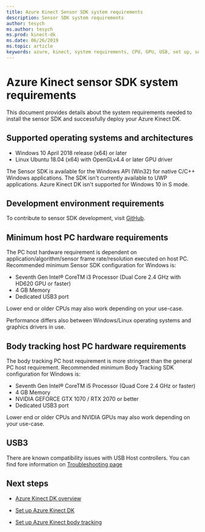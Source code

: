```yaml
---
title: Azure Kinect Sensor SDK system requirements
description: Sensor SDK system requirements
author: tesych
ms.author: tesych
ms.prod: kinect-dk
ms.date: 06/26/2019
ms.topic: article
keywords: azure, kinect, system requirements, CPU, GPU, USB, set up, setup, minimum, requirements
---
```


# Azure Kinect sensor SDK system requirements

This document provides details about the system requirements needed to install the sensor SDK and successfully deploy your Azure Kinect DK.

## Supported operating systems and architectures

- Windows 10 April 2018 release (x64) or later
- Linux Ubuntu 18.04 (x64) with OpenGLv4.4 or later GPU driver

The Sensor SDK is available for the Windows API (Win32) for native C/C++ Windows applications. The SDK isn't currently available to UWP applications. Azure Kinect DK isn't supported for Windows 10 in S mode.

## Development environment requirements

To contribute to sensor SDK development, visit [GitHub](https://github.com/Microsoft/Azure-Kinect-Sensor-SDK).

## Minimum host PC hardware requirements

The PC host hardware requirement is dependent on application/algorithm/sensor frame rate/resolution executed on host PC. Recommended minimum Sensor SDK configuration for Windows is:

- Seventh Gen Intel® CoreTM i3 Processor (Dual Core 2.4 GHz with HD620 GPU or faster)
- 4 GB Memory
- Dedicated USB3 port

Lower end or older CPUs may also work depending on your use-case.

Performance differs also between Windows/Linux operating systems and graphics drivers in use.

## Body tracking host PC hardware requirements

The body tracking PC host requirement is more stringent than the general PC host requirement. Recommended minimum Body Tracking SDK configuration for Windows is:

- Seventh Gen Intel® CoreTM i5 Processor (Quad Core 2.4 GHz or faster)
- 4 GB Memory
- NVIDIA GEFORCE GTX 1070 / RTX 2070 or better
- Dedicated USB3 port

Lower end or older CPUs and NVIDIA GPUs may also work depending on your use-case.

## USB3

There are known compatibility issues with USB Host controllers. You can find fore information on [Troubleshooting page](troubleshooting.md#USB3-host-controller-compatibility)

## Next steps

- [Azure Kinect DK overview](about-azure-kinect-dk.md)

- [Set up Azure Kinect DK](set-up-azure-kinect-dk.md)

- [Set up Azure Kinect body tracking](body-sdk-setup.md)

